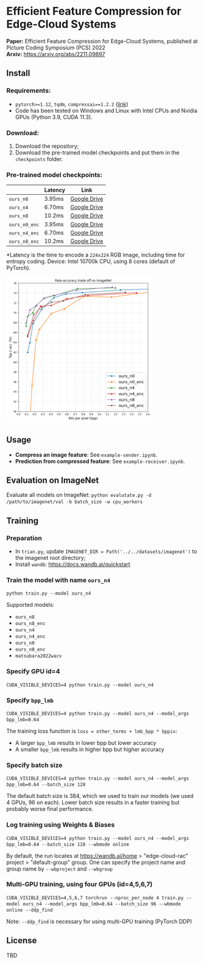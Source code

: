 # Efficient Feature Compression for Edge-Cloud Systems

**Paper:** Efficient Feature Compression for Edge-Cloud Systems, published at Picture Coding Symposium (PCS) 2022 \
**Arxiv:** https://arxiv.org/abs/2211.09897


## Install

### Requirements:
- `pytorch>=1.12`, `tqdm`, `compressai==1.2.2` ([link](https://github.com/InterDigitalInc/CompressAI))
- Code has been tested on Windows and Linux with Intel CPUs and Nvidia GPUs (Python 3.9, CUDA 11.3).

### Download:
1. Download the repository;
2. Download the pre-trained model checkpoints and put them in the `checkpoints` folder.

### Pre-trained model checkpoints:
|               | Latency | Link                                                                                               |
|---------------|---------|----------------------------------------------------------------------------------------------------|
| `ours_n0`     | 3.95ms  | [Google Drive](https://drive.google.com/file/d/1fmxiExP13TzUfNgvrnXfK3ApG8kSVLuf/view?usp=sharing) |
| `ours_n4`     | 6.70ms  | [Google Drive](https://drive.google.com/file/d/1rFoUs8r5obwz5KXJI00-DOunQE-uFrlO/view?usp=sharing) |
| `ours_n8`     | 10.2ms  | [Google Drive](https://drive.google.com/file/d/1_wijavWfihU3rnERAomr8KiDLMswZ_D3/view?usp=sharing) |
| `ours_n0_enc` | 3.95ms  | [Google Drive](https://drive.google.com/file/d/1gJAtdMvp8nMjlvzVL-_lUn2OvO0N3fa9/view?usp=sharing) |
| `ours_n4_enc` | 6.70ms  | [Google Drive](https://drive.google.com/file/d/1TtW76UY7-gDQ1miFRPWUhsKCG2fnLxZ2/view?usp=sharing) |
| `ours_n8_enc` | 10.2ms  | [Google Drive](https://drive.google.com/file/d/1vZfBoa4ZzvrRaJXDuNTZjUMbjIV0IZ88/view?usp=sharing) |

*Latency is the time to encode a `224x224` RGB image, including time for entropy coding. Device: Intel 10700k CPU, using 8 cores (default of PyTorch).

<img src="images/plot.png" width="384" height="384">


## Usage
- **Compress an image feature**: See `example-sender.ipynb`.
- **Prediction from compressed feature**: See `example-receiver.ipynb`.


## Evaluation on ImageNet
Evaluate all models on ImageNet:
`python evalutate.py -d /path/to/imagenet/val -b batch_size -w cpu_workers`


## Training

### Preparation
- In `trian.py`, update `IMAGENET_DIR = Path('../../datasets/imagenet')` to the imagenet root directory;
- Install `wandb`: https://docs.wandb.ai/quickstart

### Train the model with name `ours_n4`
```
python train.py --model ours_n4
```
Supported models:
- `ours_n8`
- `ours_n8_enc`
- `ours_n4`
- `ours_n4_enc`
- `ours_n0`
- `ours_n0_enc`
- `matsubara2022wacv`

### Specify GPU id=4
```
CUDA_VISIBLE_DEVICES=4 python train.py --model ours_n4
```

### Specify `bpp_lmb`
```
CUDA_VISIBLE_DEVICES=4 python train.py --model ours_n4 --model_args bpp_lmb=0.64
```
The training loss function is `loss = other_terms + lmb_bpp * bppix`:
- A larger `bpp_lmb` results in lower bpp but lower accuracy
- A smaller `bpp_lmb` results in higher bpp but higher accuracy


### Specify batch size
```
CUDA_VISIBLE_DEVICES=4 python train.py --model ours_n4 --model_args bpp_lmb=0.64 --batch_size 128
```
The default batch size is 384, which we used to train our models (we used 4 GPUs, 96 on each).
Lower batch size results in a faster training but probably worse final performance.


### Log training using Weights & Biases
```
CUDA_VISIBLE_DEVICES=4 python train.py --model ours_n4 --model_args bpp_lmb=0.64 --batch_size 128 --wbmode online
```
By default, the run locates at https://wandb.ai/home > "edge-cloud-rac" project > "default-group" group.
One can specify the project name and group name by `--wbproject` and `--wbgroup`


### Multi-GPU training, using four GPUs (id=4,5,6,7)
```
CUDA_VISIBLE_DEVICES=4,5,6,7 torchrun --nproc_per_node 4 train.py --model ours_n4 --model_args bpp_lmb=0.64 --batch_size 96 --wbmode online --ddp_find
```
Note: `--ddp_find` is necessary for using multi-GPU training (PyTorch DDP)


## License
TBD
